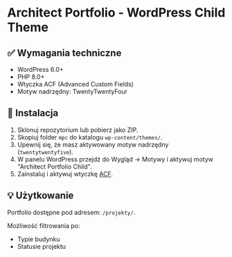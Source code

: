 # Architect Portfolio - WordPress Child Theme

## ✅ Wymagania techniczne

- WordPress 6.0+
- PHP 8.0+
- Wtyczka ACF (Advanced Custom Fields)
- Motyw nadrzędny: TwentyTwentyFour

## 🔧 Instalacja

1. Sklonuj repozytorium lub pobierz jako ZIP.
2. Skopiuj folder `mpc` do katalogu `wp-content/themes/`.
3. Upewnij się, że masz aktywowany motyw nadrzędny (`twentytwentyfive`).
4. W panelu WordPress przejdź do Wygląd → Motywy i aktywuj motyw "Architect Portfolio Child".
5. Zainstaluj i aktywuj wtyczkę [ACF](https://wordpress.org/plugins/advanced-custom-fields/).

## 💡 Użytkowanie

Portfolio dostępne pod adresem: `/projekty/`.

Możliwość filtrowania po:
- Typie budynku
- Statusie projektu
